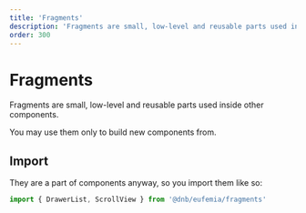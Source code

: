 ```yaml
---
title: 'Fragments'
description: 'Fragments are small, low-level and reusable parts used inside other components.'
order: 300
---
```


# Fragments

Fragments are small, low-level and reusable parts used inside other components.

You may use them only to build new components from.

## Import

They are a part of components anyway, so you import them like so:

```jsx
import { DrawerList, ScrollView } from '@dnb/eufemia/fragments'
```
